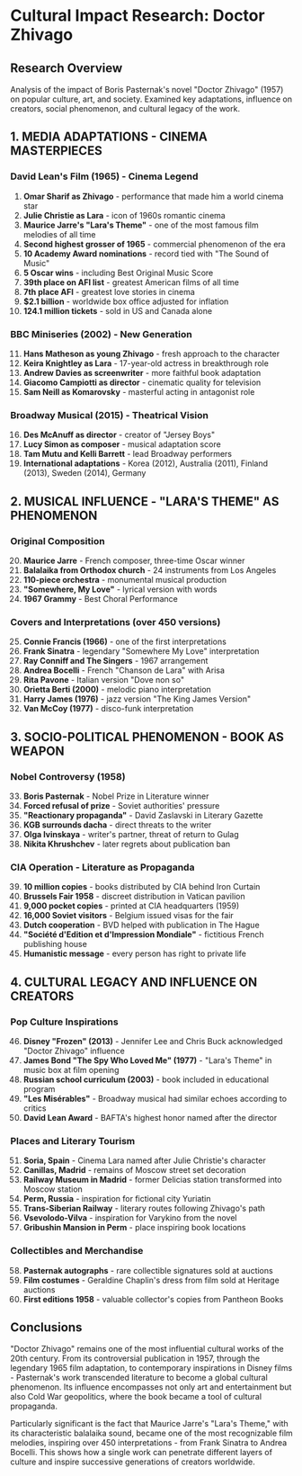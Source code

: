 # Cultural Impact Research: Doctor Zhivago

## Research Overview
Analysis of the impact of Boris Pasternak's novel "Doctor Zhivago" (1957) on popular culture, art, and society. Examined key adaptations, influence on creators, social phenomenon, and cultural legacy of the work.

## 1. MEDIA ADAPTATIONS - CINEMA MASTERPIECES

### David Lean's Film (1965) - Cinema Legend
1. **Omar Sharif as Zhivago** - performance that made him a world cinema star
2. **Julie Christie as Lara** - icon of 1960s romantic cinema
3. **Maurice Jarre's "Lara's Theme"** - one of the most famous film melodies of all time
4. **Second highest grosser of 1965** - commercial phenomenon of the era
5. **10 Academy Award nominations** - record tied with "The Sound of Music"
6. **5 Oscar wins** - including Best Original Music Score
7. **39th place on AFI list** - greatest American films of all time
8. **7th place AFI** - greatest love stories in cinema
9. **$2.1 billion** - worldwide box office adjusted for inflation
10. **124.1 million tickets** - sold in US and Canada alone

### BBC Miniseries (2002) - New Generation
11. **Hans Matheson as young Zhivago** - fresh approach to the character
12. **Keira Knightley as Lara** - 17-year-old actress in breakthrough role
13. **Andrew Davies as screenwriter** - more faithful book adaptation
14. **Giacomo Campiotti as director** - cinematic quality for television
15. **Sam Neill as Komarovsky** - masterful acting in antagonist role

### Broadway Musical (2015) - Theatrical Vision
16. **Des McAnuff as director** - creator of "Jersey Boys"
17. **Lucy Simon as composer** - musical adaptation score
18. **Tam Mutu and Kelli Barrett** - lead Broadway performers
19. **International adaptations** - Korea (2012), Australia (2011), Finland (2013), Sweden (2014), Germany

## 2. MUSICAL INFLUENCE - "LARA'S THEME" AS PHENOMENON

### Original Composition
20. **Maurice Jarre** - French composer, three-time Oscar winner
21. **Balalaika from Orthodox church** - 24 instruments from Los Angeles
22. **110-piece orchestra** - monumental musical production
23. **"Somewhere, My Love"** - lyrical version with words
24. **1967 Grammy** - Best Choral Performance

### Covers and Interpretations (over 450 versions)
25. **Connie Francis (1966)** - one of the first interpretations
26. **Frank Sinatra** - legendary "Somewhere My Love" interpretation
27. **Ray Conniff and The Singers** - 1967 arrangement
28. **Andrea Bocelli** - French "Chanson de Lara" with Arisa
29. **Rita Pavone** - Italian version "Dove non so"
30. **Orietta Berti (2000)** - melodic piano interpretation
31. **Harry James (1976)** - jazz version "The King James Version"
32. **Van McCoy (1977)** - disco-funk interpretation

## 3. SOCIO-POLITICAL PHENOMENON - BOOK AS WEAPON

### Nobel Controversy (1958)
33. **Boris Pasternak** - Nobel Prize in Literature winner
34. **Forced refusal of prize** - Soviet authorities' pressure
35. **"Reactionary propaganda"** - David Zaslavski in Literary Gazette
36. **KGB surrounds dacha** - direct threats to the writer
37. **Olga Ivinskaya** - writer's partner, threat of return to Gulag
38. **Nikita Khrushchev** - later regrets about publication ban

### CIA Operation - Literature as Propaganda
39. **10 million copies** - books distributed by CIA behind Iron Curtain
40. **Brussels Fair 1958** - discreet distribution in Vatican pavilion
41. **9,000 pocket copies** - printed at CIA headquarters (1959)
42. **16,000 Soviet visitors** - Belgium issued visas for the fair
43. **Dutch cooperation** - BVD helped with publication in The Hague
44. **"Société d'Edition et d'Impression Mondiale"** - fictitious French publishing house
45. **Humanistic message** - every person has right to private life

## 4. CULTURAL LEGACY AND INFLUENCE ON CREATORS

### Pop Culture Inspirations
46. **Disney "Frozen" (2013)** - Jennifer Lee and Chris Buck acknowledged "Doctor Zhivago" influence
47. **James Bond "The Spy Who Loved Me" (1977)** - "Lara's Theme" in music box at film opening
48. **Russian school curriculum (2003)** - book included in educational program
49. **"Les Misérables"** - Broadway musical had similar echoes according to critics
50. **David Lean Award** - BAFTA's highest honor named after the director

### Places and Literary Tourism
51. **Soria, Spain** - Cinema Lara named after Julie Christie's character
52. **Canillas, Madrid** - remains of Moscow street set decoration
53. **Railway Museum in Madrid** - former Delicias station transformed into Moscow station
54. **Perm, Russia** - inspiration for fictional city Yuriatin
55. **Trans-Siberian Railway** - literary routes following Zhivago's path
56. **Vsevolodo-Vilva** - inspiration for Varykino from the novel
57. **Gribushin Mansion in Perm** - place inspiring book locations

### Collectibles and Merchandise
58. **Pasternak autographs** - rare collectible signatures sold at auctions
59. **Film costumes** - Geraldine Chaplin's dress from film sold at Heritage auctions
60. **First editions 1958** - valuable collector's copies from Pantheon Books

## Conclusions
"Doctor Zhivago" remains one of the most influential cultural works of the 20th century. From its controversial publication in 1957, through the legendary 1965 film adaptation, to contemporary inspirations in Disney films - Pasternak's work transcended literature to become a global cultural phenomenon. Its influence encompasses not only art and entertainment but also Cold War geopolitics, where the book became a tool of cultural propaganda.

Particularly significant is the fact that Maurice Jarre's "Lara's Theme," with its characteristic balalaika sound, became one of the most recognizable film melodies, inspiring over 450 interpretations - from Frank Sinatra to Andrea Bocelli. This shows how a single work can penetrate different layers of culture and inspire successive generations of creators worldwide.